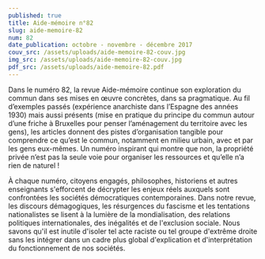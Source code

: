 ```yaml
---
published: true
title: Aide-mémoire n°82
slug: aide-memoire-82
num: 82
date_publication: octobre - novembre - décembre 2017
couv_src: /assets/uploads/aide-memoire-82-couv.jpg
img_src: /assets/uploads/aide-memoire-82-couv.jpg
pdf_src: /assets/uploads/aide-memoire-82.pdf
---
```

Dans le numéro 82, la revue Aide-mémoire continue son exploration du commun dans ses mises en œuvre concrètes, dans sa pragmatique. Au fil d’exemples passés (expérience anarchiste dans l’Espagne des années 1930) mais aussi présents (mise en pratique du principe du commun autour d’une friche à Bruxelles pour penser l’aménagement du territoire avec les gens), les articles donnent des pistes d’organisation tangible pour comprendre ce qu’est le commun, notamment en milieu urbain, avec et par les gens eux-mêmes. Un numéro inspirant qui montre que non, la propriété privée n’est pas la seule voie pour organiser les ressources et qu’elle n’a rien de naturel !





À chaque numéro, citoyens engagés, philosophes, historiens et autres enseignants s'efforcent de décrypter les enjeux réels auxquels sont confrontées les sociétés démocratiques contemporaines. Dans notre revue, les discours démagogiques, les résurgences du fascisme et les tentations nationalistes se lisent à la lumière de la mondialisation, des relations politiques internationales, des inégalités et de l'exclusion sociale. Nous savons qu'il est inutile d'isoler tel acte raciste ou tel groupe d'extrême droite sans les intégrer dans un cadre plus global d'explication et d'interprétation du fonctionnement de nos sociétés.
